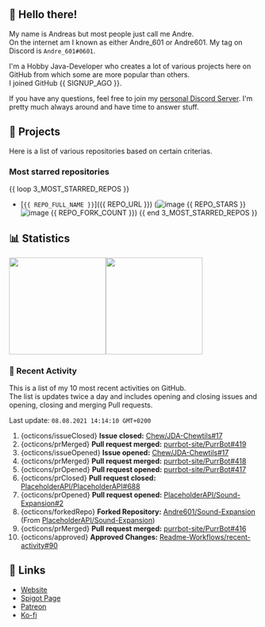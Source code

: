 <!-- Links -->
[purr]: https://purrbot.site
[discord]: https://discord.gg/6dazXp6
[website]: https://andre601.ch
[spigot]: https://www.spigotmc.org/resources/authors/56829/
[patreon]: https://patreon.com/andre_601
[ko-fi]: https://ko-fi.com/andre_601

## 👋 Hello there!
My name is Andreas but most people just call me Andre.  
On the internet am I known as either Andre_601 or Andre601. My tag on Discord is `Andre_601#0601`.

I'm a Hobby Java-Developer who creates a lot of various projects here on GitHub from which some are more popular than others.  
I joined GitHub {{ SIGNUP_AGO }}.

If you have any questions, feel free to join my [personal Discord Server][discord]. I'm pretty much always around and have time to answer stuff.

## 📁 Projects
Here is a list of various repositories based on certain criterias.

### Most starred repositories

{{ loop 3_MOST_STARRED_REPOS }}
- [`{{ REPO_FULL_NAME }}`]({{ REPO_URL }}) (![image](https://cdn.jsdelivr.net/gh/Readme-Workflows/Readme-Icons@main/icons/octicons/StarredRepository.svg) {{ REPO_STARS }} ![image](https://cdn.jsdelivr.net/gh/Readme-Workflows/Readme-Icons@main/icons/octicons/ForkedRepository.svg) {{ REPO_FORK_COUNT }})
{{ end 3_MOST_STARRED_REPOS }}

## 📊 Statistics
<img height="195px" src="https://github-readme-stats.vercel.app/api?username=Andre601&show_icons=true&hide_rank=true&title_color=3498db&bg_color=ffffff00&text_color=718096&disable_animations=true"><img height="195px" src="https://github-readme-stats.vercel.app/api/top-langs?username=Andre601&layout=compact&title_color=3498db&bg_color=ffffff00&text_color=718096">

### 📜 Recent Activity
This is a list of my 10 most recent activities on GitHub.  
The list is updates twice a day and includes opening and closing issues and opening, closing and merging Pull requests.

<!--RECENT_ACTIVITY:last_update-->
Last update: `08.08.2021 14:14:10 GMT+0200`
<!--RECENT_ACTIVITY:last_update_end-->
<!--RECENT_ACTIVITY:start-->
1. {octicons/issueClosed} **Issue closed:** [Chew/JDA-Chewtils#17](https://github.com/Chew/JDA-Chewtils/issues/17)
2. {octicons/prMerged} **Pull request merged:** [purrbot-site/PurrBot#419](https://github.com/purrbot-site/PurrBot/pull/419)
3. {octicons/issueOpened} **Issue opened:** [Chew/JDA-Chewtils#17](https://github.com/Chew/JDA-Chewtils/issues/17)
4. {octicons/prMerged} **Pull request merged:** [purrbot-site/PurrBot#418](https://github.com/purrbot-site/PurrBot/pull/418)
5. {octicons/prOpened} **Pull request opened:** [purrbot-site/PurrBot#417](https://github.com/purrbot-site/PurrBot/pull/417)
6. {octicons/prClosed} **Pull request closed:** [PlaceholderAPI/PlaceholderAPI#688](https://github.com/PlaceholderAPI/PlaceholderAPI/pull/688)
7. {octicons/prOpened} **Pull request opened:** [PlaceholderAPI/Sound-Expansion#2](https://github.com/PlaceholderAPI/Sound-Expansion/pull/2)
8. {octicons/forkedRepo} **Forked Repository:** [Andre601/Sound-Expansion](https://github.com/Andre601/Sound-Expansion) (From [PlaceholderAPI/Sound-Expansion](https://github.com/PlaceholderAPI/Sound-Expansion))
9. {octicons/prMerged} **Pull request merged:** [purrbot-site/PurrBot#416](https://github.com/purrbot-site/PurrBot/pull/416)
10. {octicons/approved} **Approved Changes:** [Readme-Workflows/recent-activity#90](https://github.com/Readme-Workflows/recent-activity/pull/90#pullrequestreview-721047846)
<!--RECENT_ACTIVITY:end-->

## 🔗 Links
- [Website]
- [Spigot Page][spigot]
- [Patreon]
- [Ko-fi]
